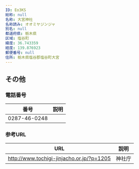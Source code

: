 ```yaml
---
ID: Eo3KS
総称: null
名称: 大宮神社
名称読み: オオミヤジンジャ
別名: null
都道府県: 栃木県
区域: 塩谷町
緯度: 36.743359
経度: 139.876923
郵便番号: null
住所: 栃木県塩谷郡塩谷町大宮
---
```


## その他

### 電話番号

| 番号         | 説明 |
| ------------ | ---- |
| 0287-46-0248 |      |

### 参考URL

| URL                                       | 説明   |
| ----------------------------------------- | ------ |
| http://www.tochigi-jinjacho.or.jp/?p=1205 | 神社庁 |
